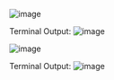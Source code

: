 ![image](https://github.com/user-attachments/assets/d2a25dea-b700-44b4-a839-a9396a5c3872)

Terminal Output:
![image](https://github.com/user-attachments/assets/26b06af9-e838-425c-ab6f-51766a42b07e)

![image](https://github.com/user-attachments/assets/08f6b2a6-8f70-4669-a33f-db29bc104425)

Terminal Output:
![image](https://github.com/user-attachments/assets/422b008b-98e5-4e99-8459-3d35727e9ee0)
